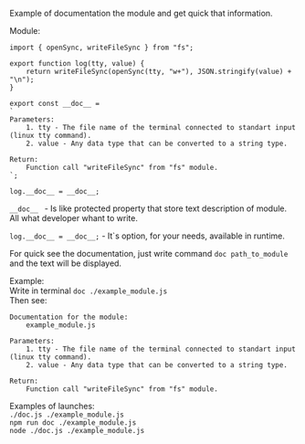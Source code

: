 Example of documentation the module and get quick that information.


Module:
```
import { openSync, writeFileSync } from "fs";

export function log(tty, value) {
	return writeFileSync(openSync(tty, "w+"), JSON.stringify(value) + "\n");
}

export const __doc__ =
`
Parameters:
    1. tty - The file name of the terminal connected to standart input (linux tty command).
    2. value - Any data type that can be converted to a string type.

Return:
    Function call "writeFileSync" from "fs" module.
`;

log.__doc__ = __doc__;
```

`__doc__ ` - Is like protected property that store text description of module. All what developer whant to write.  

`log.__doc__ = __doc__;` - It`s option, for your needs, available in runtime.  


For quick see the documentation, just write command `doc path_to_module` and the text will be displayed.  


Example:  
Write in terminal `doc ./example_module.js`  
Then see:
```
Documentation for the module:
    example_module.js

Parameters:
    1. tty - The file name of the terminal connected to standart input (linux tty command).
    2. value - Any data type that can be converted to a string type.

Return:
    Function call "writeFileSync" from "fs" module.
```


Examples of launches:  
`./doc.js ./example_module.js`  
`npm run doc ./example_module.js`  
`node ./doc.js ./example_module.js`  


